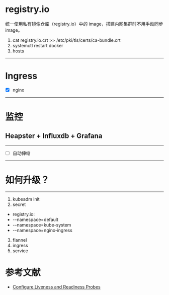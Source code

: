 
# registry.io
统一使用私有镜像仓库（registry.io）中的 image，搭建内网集群时不用手动同步 image。

1. cat registry.io.crt >> /etc/pki/tls/certs/ca-bundle.crt
1. systemctl restart docker 
1. hosts


---

# Ingress
- [x] nginx

---

# 监控

## Heapster + Influxdb + Grafana

---

- [ ] 自动伸缩

---

# 如何升级？

---

1. kubeadm init
2. secret
 - registry.io: 
  - --namespace=default
  - --namespace=kube-system
  - --namespace=nginx-ingress
3. flannel
4. ingress
5. service

# 参考文献
- [Configure Liveness and Readiness Probes](https://kubernetes.io/docs/tasks/configure-pod-container/configure-liveness-readiness-probes/)
